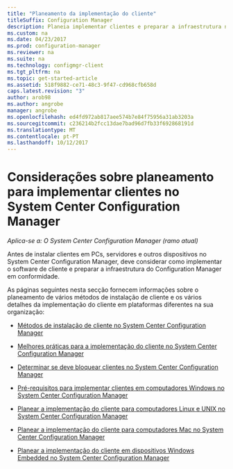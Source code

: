 ```yaml
---
title: "Planeamento da implementação do cliente"
titleSuffix: Configuration Manager
description: Planeia implementar clientes e preparar a infraestrutura no System Center Configuration Manager.
ms.custom: na
ms.date: 04/23/2017
ms.prod: configuration-manager
ms.reviewer: na
ms.suite: na
ms.technology: configmgr-client
ms.tgt_pltfrm: na
ms.topic: get-started-article
ms.assetid: 518f9882-ce71-48c3-9f47-cd968cfb658d
caps.latest.revision: "3"
author: arob98
ms.author: angrobe
manager: angrobe
ms.openlocfilehash: ed4fd972ab817aee574b7e84f75956a31ab3203a
ms.sourcegitcommit: c236214b2fcc13dae7bad96d7fb33f692868191d
ms.translationtype: MT
ms.contentlocale: pt-PT
ms.lasthandoff: 10/12/2017
---
```

# <a name="planning-considerations-for-deploying-clients-in-system-center-configuration-manager"></a>Considerações sobre planeamento para implementar clientes no System Center Configuration Manager

*Aplica-se a: O System Center Configuration Manager (ramo atual)*

Antes de instalar clientes em PCs, servidores e outros dispositivos no System Center Configuration Manager, deve considerar como implementar o software de cliente e preparar a infraestrutura do Configuration Manager em conformidade.  

 As páginas seguintes nesta secção fornecem informações sobre o planeamento de vários métodos de instalação de cliente e os vários detalhes da implementação do cliente em plataformas diferentes na sua organização:  

-   [Métodos de instalação de cliente no System Center Configuration Manager](../../../../core/clients/deploy/plan/client-installation-methods.md)  

-   [Melhores práticas para a implementação do cliente no System Center Configuration Manager](../../../../core/clients/deploy/plan/best-practices-for-client-deployment.md)  

-   [Determinar se deve bloquear clientes no System Center Configuration Manager](../../../../core/clients/deploy/plan/determine-whether-to-block-clients.md)  

-   [Pré-requisitos para implementar clientes em computadores Windows no System Center Configuration Manager](../../../../core/clients/deploy/prerequisites-for-deploying-clients-to-windows-computers.md)  

-   [Planear a implementação do cliente para computadores Linux e UNIX no System Center Configuration Manager](../../../../core/clients/deploy/plan/planning-for-client-deployment-to-linux-and-unix-computers.md)  

-   [Planear a implementação do cliente para computadores Mac no System Center Configuration Manager](../../../../core/clients/deploy/plan/planning-for-client-deployment-to-mac-computers.md)  

-   [Planear a implementação do cliente em dispositivos Windows Embedded no System Center Configuration Manager](../../../../core/clients/deploy/plan/planning-for-client-deployment-to-windows-embedded-devices.md)  
